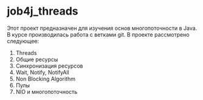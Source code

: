 # job4j_threads

Этот проект предназначен для изучения основ многопоточности в Java.
В курсе производилась работа с ветками git.
В проекте рассмотрено следующее:
1. Threads
2. Общие ресурсы
3. Синхронизация ресурсов
4. Wait, Notify, NotifyAll
5. Non Blocking Algorithm
6. Пулы
7. NIO и многопоточность